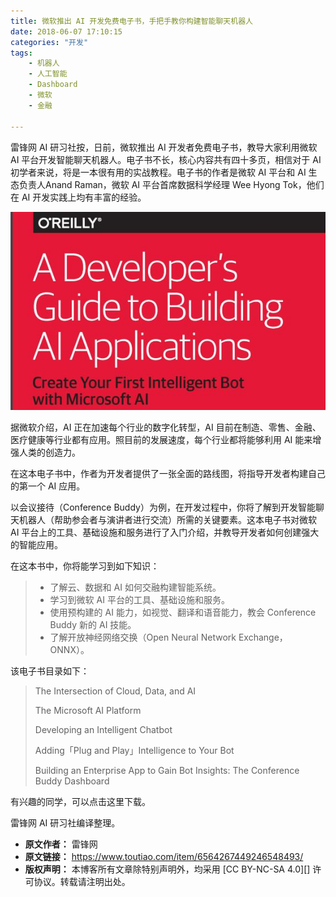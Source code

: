 ```yaml
---
title: 微软推出 AI 开发免费电子书，手把手教你构建智能聊天机器人
date: 2018-06-07 17:10:15
categories: "开发"
tags:
	- 机器人
	- 人工智能
	- Dashboard
	- 微软
	- 金融

---
```


雷锋网 AI 研习社按，日前，微软推出 AI 开发者免费电子书，教导大家利用微软 AI 平台开发智能聊天机器人。电子书不长，核心内容共有四十多页，相信对于 AI 初学者来说，将是一本很有用的实战教程。电子书的作者是微软 AI 平台和 AI 生态负责人Anand Raman，微软 AI 平台首席数据科学经理 Wee Hyong Tok，他们在 AI 开发实践上均有丰富的经验。

![微软推出 AI 开发免费电子书，手把手教你构建智能聊天机器人][AI]

据微软介绍，AI 正在加速每个行业的数字化转型，AI 目前在制造、零售、金融、医疗健康等行业都有应用。照目前的发展速度，每个行业都将能够利用 AI 能来增强人类的创造力。

在这本电子书中，作者为开发者提供了一张全面的路线图，将指导开发者构建自己的第一个 AI 应用。

以会议接待（Conference Buddy）为例，在开发过程中，你将了解到开发智能聊天机器人（帮助参会者与演讲者进行交流）所需的关键要素。这本电子书对微软 AI 平台上的工具、基础设施和服务进行了入门介绍，并教导开发者如何创建强大的智能应用。

在这本书中，你将能学习到如下知识：

>  *  了解云、数据和 AI 如何交融构建智能系统。
>  *  学习到微软 AI 平台的工具、基础设施和服务。
>  *  使用预构建的 AI 能力，如视觉、翻译和语音能力，教会 Conference Buddy 新的 AI 技能。
>  *  了解开放神经网络交换（Open Neural Network Exchange，ONNX）。

该电子书目录如下：

> The Intersection of Cloud, Data, and AI
> 
> The Microsoft AI Platform
> 
> Developing an Intelligent Chatbot
> 
> Adding「Plug and Play」Intelligence to Your Bot
> 
> Building an Enterprise App to Gain Bot Insights: The Conference Buddy Dashboard

有兴趣的同学，可以点击这里下载。

雷锋网 AI 研习社编译整理。


[AI]: static/resources/crawler/2IQF-2A6V-A7FN.jpg
 *  **原文作者：** 雷锋网
 *  **原文链接：** https://www.toutiao.com/item/6564267449246548493/
 *  **版权声明：** 本博客所有文章除特别声明外，均采用 [CC BY-NC-SA 4.0][] 许可协议。转载请注明出处。
